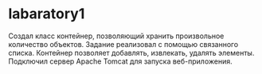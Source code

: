# labaratory1
Создал класс контейнер, позволяющий хранить произвольное количество объектов. Задание реализовал с помощью связанного списка. Контейнер позволяет добавлять, извлекать, удалять элементы. Подключил сервер Apache Tomcat для запуска веб-приложения.
